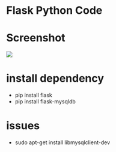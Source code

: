 # Flask Python Code

# Screenshot
![](docs/screenshot.png)

# install dependency
- pip install flask
- pip install flask-mysqldb

# issues
- sudo apt-get install libmysqlclient-dev
